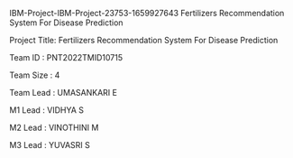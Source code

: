 IBM-Project-IBM-Project-23753-1659927643
Fertilizers Recommendation System For Disease Prediction

Project Title: Fertilizers Recommendation System For Disease Prediction

Team ID : PNT2022TMID10715

Team Size : 4

Team Lead : UMASANKARI E

M1 Lead : VIDHYA S

M2 Lead : VINOTHINI M

M3 Lead : YUVASRI S

